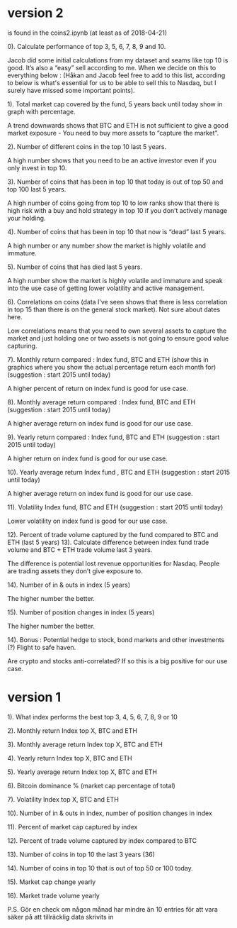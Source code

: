 # version 2

is found in the coins2.ipynb (at least as of 2018-04-21)

0). Calculate performance of top 3, 5, 6, 7, 8, 9 and 10.

Jacob did some initial calculations from my dataset and seams like top 10 is good. It’s also a “easy” sell according to me. When we decide on this to everything below : (Håkan and Jacob feel free to add to this list, according to below is what's essential for us to be able to sell this to Nasdaq, but I surely have missed some important points).

1). Total market cap covered by the fund, 5 years back until today show in graph with percentage.

A trend downwards shows that BTC and ETH is not sufficient to give a good market exposure - You need to buy more assets to “capture the market”.

2). Number of different coins in the top 10 last 5 years.

A high number shows that you need to be an active investor even if you only invest in top 10.

3). Number of coins that has been in top 10 that today is out of top 50 and top 100 last 5 years.

A high number of coins going from top 10 to low ranks show that there is high risk with a buy and hold strategy in top 10 if you don’t actively manage your holding.

4). Number of coins that has been in top 10 that now is “dead” last 5 years.

A high number or any number show the market is highly volatile and immature.

5). Number of coins that has died last 5 years.

A high number show the market is highly volatile and immature and speak into the use case of getting lower volatility and active management.

6). Correlations on coins (data I’ve seen shows that there is less correlation in top 15 than there is on the general stock market). Not sure about dates here.

Low correlations means that you need to own several assets to capture the market and just holding one or two assets is not going to ensure good value capturing.

7). Monthly return compared : Index fund, BTC and ETH (show this in graphics where you show the actual percentage return each month for) (suggestion : start 2015 until today)

A higher percent of return on index fund is good for use case.

8). Monthly average return compared : Index fund, BTC and ETH (suggestion : start 2015 until today)

A higher average return on index fund is good for our use case.

9). Yearly return compared : Index fund, BTC and ETH (suggestion : start 2015 until today)

A higher return on index fund is good for our use case.

10). Yearly average return Index fund , BTC and ETH (suggestion : start 2015 until today)

A higher average return on index fund is good for our use case.

11). Volatility Index fund, BTC and ETH (suggestion : start 2015 until today)

Lower volatility on index fund is good for our use case.

12). Percent of trade volume captured by the fund compared to BTC and ETH (last 5 years) 13). Calculate difference between index fund trade volume and BTC + ETH trade volume last 3 years.

The difference is potential lost revenue opportunities for Nasdaq. People are trading assets they don’t give exposure to.

14). Number of in & outs in index (5 years)

The higher number the better.

15). Number of position changes in index (5 years)

The higher number the better.

14). Bonus : Potential hedge to stock, bond markets and other investments (?) Flight to safe haven.

Are crypto and stocks anti-correlated? If so this is a big positive for our use case.

# version 1

1). What index performs the best top 3, 4, 5, 6, 7, 8, 9 or 10

2). Monthly return Index top X, BTC and ETH

3). Monthly average return  Index top X, BTC and ETH

4). Yearly return Index top X, BTC and ETH

5). Yearly average return Index top X, BTC and ETH

6). Bitcoin dominance % (market cap percentage of total)

7). Volatility Index top X, BTC and ETH

10). Number of in & outs in index, number of position changes in index

11). Percent of market cap captured by index

12). Percent of trade volume captured by index compared to BTC

13). Number of coins in top 10 the last 3 years (36)

14). Number of coins in top 10 that is out of top 50 or 100 today.

15). Market cap change yearly

16). Market trade volume yearly

P.S. Gör en check om någon månad har mindre än 10 entries för att vara säker på att tillräcklig data skrivits in
